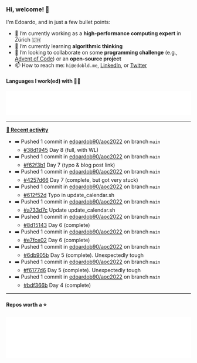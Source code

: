 ### Hi, welcome! 👋 

I'm Edoardo, and in just a few bullet points:

- 🔭 I’m currently working as a **high-performance computing expert** in Zürich 🇨🇭
- 🌱 I’m currently learning **algorithmic thinking**
- 👯 I’m looking to collaborate on some **programming challenge** (e.g., [Advent of Code](https://github.com/edoardob90/aoc2021)) or an **open-source project**
- 📫 How to reach me: `hi@edobld.me`, [LinkedIn](https://linkedin.com/in/edobld), or [Twitter](https://twitter.com/eadweard90)

#### Languages I work(ed) with 👨‍💻

<img src="https://github.com/edoardob90/edoardob90/blob/main/.cache/languages.svg">

---

**[📰 Recent activity](https://github.com/edoardob90)**
* ➡️ Pushed 1 commit in [edoardob90/aoc2022](https://github.com/edoardob90/aoc2022) on branch `main`
  * [#38d1945](https://github.com/edoardob90/aoc2022/commit/38d1945) Day 8 (full, with WL)
* ➡️ Pushed 1 commit in [edoardob90/aoc2022](https://github.com/edoardob90/aoc2022) on branch `main`
  * [#f62f3b1](https://github.com/edoardob90/aoc2022/commit/f62f3b1) Day 7 (typo &amp; blog post link)
* ➡️ Pushed 1 commit in [edoardob90/aoc2022](https://github.com/edoardob90/aoc2022) on branch `main`
  * [#4257d66](https://github.com/edoardob90/aoc2022/commit/4257d66) Day 7 (complete, but got very stuck)
* ➡️ Pushed 1 commit in [edoardob90/aoc2022](https://github.com/edoardob90/aoc2022) on branch `main`
  * [#612f52d](https://github.com/edoardob90/aoc2022/commit/612f52d) Typo in update_calendar.sh
* ➡️ Pushed 1 commit in [edoardob90/aoc2022](https://github.com/edoardob90/aoc2022) on branch `main`
  * [#a733d7c](https://github.com/edoardob90/aoc2022/commit/a733d7c) Update update_calendar.sh
* ➡️ Pushed 1 commit in [edoardob90/aoc2022](https://github.com/edoardob90/aoc2022) on branch `main`
  * [#8d15143](https://github.com/edoardob90/aoc2022/commit/8d15143) Day 6 (complete)
* ➡️ Pushed 1 commit in [edoardob90/aoc2022](https://github.com/edoardob90/aoc2022) on branch `main`
  * [#e7fce02](https://github.com/edoardob90/aoc2022/commit/e7fce02) Day 6 (complete)
* ➡️ Pushed 1 commit in [edoardob90/aoc2022](https://github.com/edoardob90/aoc2022) on branch `main`
  * [#6db905b](https://github.com/edoardob90/aoc2022/commit/6db905b) Day 5 (complete). Unexpectedly tough
* ➡️ Pushed 1 commit in [edoardob90/aoc2022](https://github.com/edoardob90/aoc2022) on branch `main`
  * [#f6177d6](https://github.com/edoardob90/aoc2022/commit/f6177d6) Day 5 (complete). Unexpectedly tough
* ➡️ Pushed 1 commit in [edoardob90/aoc2022](https://github.com/edoardob90/aoc2022) on branch `main`
  * [#bdf366b](https://github.com/edoardob90/aoc2022/commit/bdf366b) Day 4 (complete)


---

#### Repos worth a ⭐

<img src="https://github.com/edoardob90/edoardob90/blob/main/.cache/stars.svg">

<!--
- ⚡ Fun fact: ...
- 🤔 I’m looking for help with ...
- 💬 Ask me about ...
- 🌐 My webpage ...
-->
